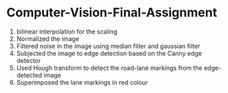 # Computer-Vision-Final-Assignment

1. bilinear interpolation for the scaling
2. Normalized the image
3. Filtered noise in the image using median filter and gaussian filter
4. Subjected the image to edge detection based on the Canny edge detector
5. Used Hough transform to detect the road-lane markings from the edge-detected image
6. Superimposed the lane markings in red colour

